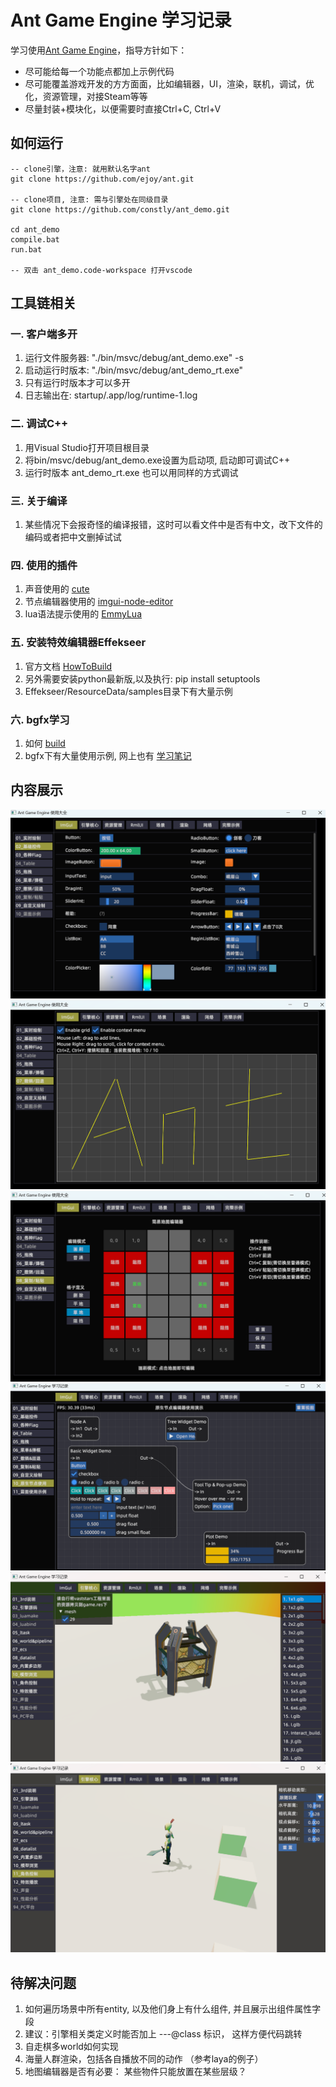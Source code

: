# Ant Game Engine 学习记录
学习使用[Ant Game Engine](https://github.com/ejoy/ant)，指导方针如下：
* 尽可能给每一个功能点都加上示例代码
* 尽可能覆盖游戏开发的方方面面，比如编辑器，UI，渲染，联机，调试，优化，资源管理，对接Steam等等
* 尽量封装+模块化，以便需要时直接Ctrl+C, Ctrl+V


## 如何运行
```
-- clone引擎，注意: 就用默认名字ant
git clone https://github.com/ejoy/ant.git   

-- clone项目, 注意: 需与引擎处在同级目录
git clone https://github.com/constly/ant_demo.git

cd ant_demo
compile.bat
run.bat 

-- 双击 ant_demo.code-workspace 打开vscode
```

## 工具链相关
### 一. 客户端多开
1. 运行文件服务器: "./bin/msvc/debug/ant_demo.exe" -s
2. 启动运行时版本: "./bin/msvc/debug/ant_demo_rt.exe"
3. 只有运行时版本才可以多开
4. 日志输出在: startup/.app/log/runtime-1.log

### 二. 调试C++
1. 用Visual Studio打开项目根目录
2. 将bin/msvc/debug/ant_demo.exe设置为启动项, 启动即可调试C++
3. 运行时版本 ant_demo_rt.exe 也可以用同样的方式调试

### 三. 关于编译
1. 某些情况下会报奇怪的编译报错，这时可以看文件中是否有中文，改下文件的编码或者把中文删掉试试

### 四. 使用的插件
1. 声音使用的 [cute](https://github.com/RandyGaul/cute_headers)
2. 节点编辑器使用的 [imgui-node-editor](https://github.com/thedmd/imgui-node-editor.git)
2. lua语法提示使用的 [EmmyLua](https://github.com/EmmyLua/IntelliJ-EmmyLua)

### 五. 安装特效编辑器Effekseer  
1. 官方文档 [HowToBuild](https://github.com/effekseer/Effekseer/blob/master/docs/Development/HowToBuild.md)  
2. 另外需要安装python最新版,以及执行: pip install setuptools
3. Effekseer/ResourceData/samples目录下有大量示例

### 六. bgfx学习
1. 如何 [build](https://github.com/bkaradzic/bgfx/blob/master/docs/build.rst)
1. bgfx下有大量使用示例, 网上也有 [学习笔记](https://hinageshi01.github.io/2022/05/30/bgfx/)



## 内容展示
![imgui_02](./img/imgui_02.png)
![imgui_07](./img/imgui_07.png)
![imgui_08](./img/imgui_08.png)
![imgui_10](./img/imgui_10.png)
![core_10](./img/core_10.png)
![core_11](./img/core_11.png)



## 待解决问题
1. 如何遍历场景中所有entity, 以及他们身上有什么组件, 并且展示出组件属性字段
2. 建议：引擎相关类定义时能否加上 ---@class 标识， 这样方便代码跳转
3. 自走棋多world如何实现
4. 海量人群渲染，包括各自播放不同的动作 （参考laya的例子）
5. 地图编辑器是否有必要： 某些物件只能放置在某些层级？